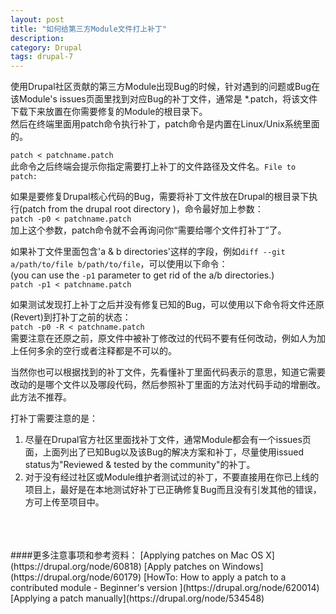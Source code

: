 ```yaml
---
layout: post
title: "如何给第三方Module文件打上补丁"
description: 
category: Drupal
tags: drupal-7
---
```

使用Drupal社区贡献的第三方Module出现Bug的时候，针对遇到的问题或Bug在该Module's issues页面里找到对应Bug的补丁文件，通常是 *.patch，将该文件下载下来放置在你需要修复的Module的根目录下。  
然后在终端里面用patch命令执行补丁，patch命令是内置在Linux/Unix系统里面的。  

`patch < patchname.patch`  
此命令之后终端会提示你指定需要打上补丁的文件路径及文件名。`File to patch:`

如果是要修复Drupal核心代码的Bug，需要将补丁文件放在Drupal的根目录下执行(patch from the drupal root directory )，命令最好加上参数：  
`patch -p0 < patchname.patch`  
加上这个参数，patch命令就不会再询问你“需要给哪个文件打补丁”了。  

如果补丁文件里面包含'a & b directories'这样的字段，例如`diff --git a/path/to/file b/path/to/file`，可以使用以下命令：  
(you can use the `-p1` parameter to get rid of the a/b directories.)    
`patch -p1 < patchname.patch`

如果测试发现打上补丁之后并没有修复已知的Bug，可以使用以下命令将文件还原(Revert)到打补丁之前的状态：  
`patch -p0 -R < patchname.patch`  
需要注意在还原之前，原文件中被补丁修改过的代码不要有任何改动，例如人为加上任何多余的空行或者注释都是不可以的。

当然你也可以根据找到的补丁文件，先看懂补丁里面代码表示的意思，知道它需要改动的是哪个文件以及哪段代码，然后参照补丁里面的方法对代码手动的增删改。此方法不推荐。

打补丁需要注意的是：
  
1. 尽量在Drupal官方社区里面找补丁文件，通常Module都会有一个issues页面，上面列出了已知Bug以及该Bug的解决方案和补丁，尽量使用issued status为"Reviewed & tested by the community"的补丁。
2. 对于没有经过社区或Module维护者测试过的补丁，不要直接用在你已上线的项目上，最好是在本地测试好补丁已正确修复Bug而且没有引发其他的错误，方可上传至项目中。



<br/>
<br/>
<br/>
####更多注意事项和参考资料：  
[Applying patches on Mac OS X](https://drupal.org/node/60818)  
[Apply patches on Windows](https://drupal.org/node/60179)  
[HowTo: How to apply a patch to a contributed module - Beginner's version ](https://drupal.org/node/620014)  
[Applying a patch manually](https://drupal.org/node/534548)
